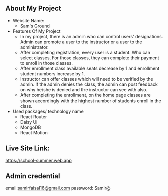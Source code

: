 ## About My Project
- Website Name:
    - Sam's Ground
- Features Of My Project
    - In my project, there is an admin who can control users' designations. Admin can promote a user to the instructor or a user to the administrator.
    - After completing registration, every user is a student. Who can select classes, For those classes, they can complete their payment to enroll in those classes.
    - After enrollment class available seats decrease by 1 and enrollment student numbers increase by 1.
    - Instructor can offer classes which will need to be verified by the admin. If the admin denies the class, the admin can post feedback on why he/she is denied and the instructor can see with also.
    - After completing the enrollment, on the home page classes are shown accordingly with the highest number of students enroll in the class. 
- Used packages/ technology name
    - React Router
    - Daisy Ui
    - MongoDB
    - React Motion
## Live Site Link:
https://school-summer.web.app
## Admin credential
email:samirfaisal16@gmail.com
password: Samir@
